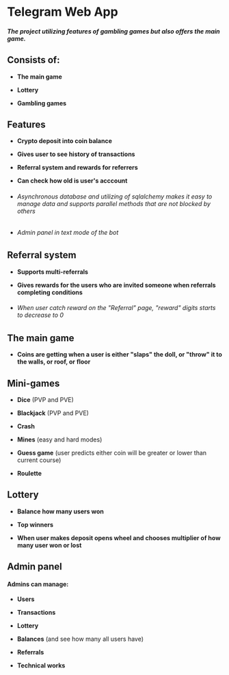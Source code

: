 # Telegram Web App

##### The project utilizing features of gambling games but also offers the main game.


## Consists of:
- **The main game**

- **Lottery**

- **Gambling games**

## Features

- **Crypto deposit into coin balance**

- **Gives user to see history of transactions**

- **Referral system and rewards for referrers**

- **Can check how old is user's acccount**

- ###### Asynchronous database and utilizing of sqlalchemy makes it easy to manage data and supports parallel methods that are not blocked by others

- ###### Admin panel in text mode of the bot

## Referral system

- **Supports multi-referrals**

- **Gives rewards for the users who are invited someone when referrals completing conditions**

- ###### When user catch reward on the "Referral" page, "reward" digits starts to decrease to 0

## The main game

- **Coins are getting when a user is either "slaps" the doll, or "throw" it to the walls, or roof, or floor**

## Mini-games

- **Dice** (PVP and PVE)

- **Blackjack** (PVP and PVE)

- **Crash**

- **Mines** (easy and hard modes)

- **Guess game** (user predicts either coin will be greater or lower than current course)

- **Roulette**

## Lottery

- **Balance how many users won**

- **Top winners**

- **When user makes deposit opens wheel and chooses multiplier of how many user won or lost**

## Admin panel

#### Admins can manage:

- **Users**

- **Transactions**

- **Lottery**

- **Balances** (and see how many all users have)

- **Referrals**

- **Technical works**